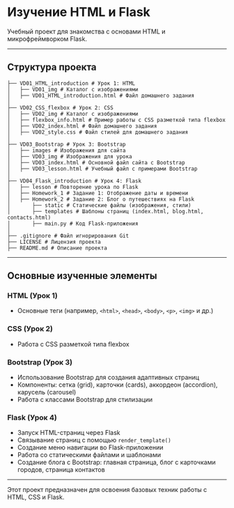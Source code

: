 # Изучение HTML и Flask

Учебный проект для знакомства с основами HTML и микрофреймворком Flask.

---

## Структура проекта
```plaintext
├── VD01_HTML_introduction # Урок 1: HTML
│   ├── VD01_img # Каталог с изображениями
│   ├── VD01_HTML_introduction.html # Файл домашнего задания
│
├── VD02_CSS_flexbox # Урок 2: CSS
│   ├── VD02_img # Каталог с изображениями
│   ├── flexbox_info.html # Пример работы с CSS разметкой типа flexbox
│   ├── VD02_index.html # Файл домашнего задания
│   ├── VD02_style.css # Файл стилей для домашнего задания
│
├── VD03_Bootstrap # Урок 3: Bootstrap
│   ├── images # Изображения для сайта
│   ├── VD03_img # Изображения для урока
│   ├── VD03_index.html # Основной файл сайта с Bootstrap
│   ├── VD03_lesson.html # Учебный файл с примерами Bootstrap
│
├── VD04_Flask_introduction # Урок 4: Flask
│   ├── lesson # Повторение урока по Flask
│   ├── Homework_1 # Задание 1: Отображение даты и времени
│   ├── Homework_2 # Задание 2: Блог о путешествиях на Flask
│       ├── static # Статические файлы (изображения, стили)
│       ├── templates # Шаблоны страниц (index.html, blog.html, contacts.html)
│       ├── main.py # Код Flask-приложения
│
├── .gitignore # Файл игнорирования Git
├── LICENSE # Лицензия проекта
├── README.md # Описание проекта
```
---

## Основные изученные элементы

### HTML (Урок 1)
- Основные теги (например, `<html>`, `<head>`, `<body>`, `<p>`, `<img>` и др.)

### CSS (Урок 2)
- Работа с CSS разметкой типа flexbox

### Bootstrap (Урок 3)
- Использование Bootstrap для создания адаптивных страниц
- Компоненты: сетка (grid), карточки (cards), аккордеон (accordion), карусель (carousel)
- Работа с классами Bootstrap для стилизации

### Flask (Урок 4)
- Запуск HTML-страниц через Flask
- Связывание страниц с помощью `render_template()`
- Создание меню навигации во Flask-приложении
- Работа со статическими файлами и шаблонами
- Создание блога с Bootstrap: главная страница, блог с карточками городов, страница контактов

---

Этот проект предназначен для освоения базовых техник работы с HTML, CSS и Flask.

